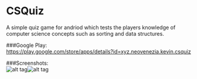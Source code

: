 # CSQuiz
A simple quiz game for andriod which tests the players knowledge of computer science concepts such as sorting and data structures.

###Google Play:  
https://play.google.com/store/apps/details?id=xyz.neovenezia.kevin.csquiz

###Screenshots:   
![alt tag](http://i.imgur.com/fy8jX2A.png)![alt tag](http://i.imgur.com/JzSHQiq.png)
